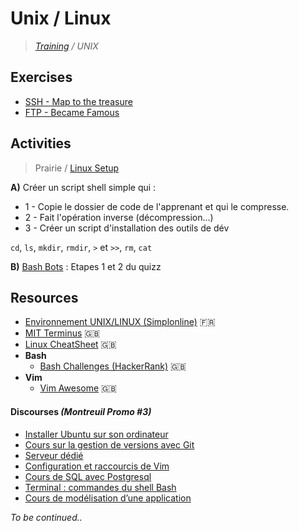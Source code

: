 # Unix / Linux

>_[Training](https://github.com/simplonco/training) / UNIX_

## Exercises

* [SSH - Map to the treasure](https://github.com/simplonco/ssh)
* [FTP - Became Famous](https://github.com/simplonco/ftp)

## Activities

> Prairie / [Linux Setup](https://github.com/simplonco/prairie/blob/master/UNIX.md)

**A)** Créer un script shell simple qui :

* 1 - Copie le dossier de code de l'apprenant et qui le compresse.
* 2 - Fait l'opération inverse (décompression...)
* 3 - Créer un script d'installation des outils de dév

`cd`, `ls`, `mkdir`, `rmdir`, `>` et `>>`, `rm`, `cat`

**B)** [Bash Bots](https://github.com/simplonco/bash_bots) : Etapes 1 et 2 du quizz

## Resources

* [Environnement UNIX/LINUX (Simplonline)](http://simplonline.co/dashboard/partages-formateurs/241-semaine-1-environnement-unix-linux-241) :fr:
* [MIT Terminus](http://web.mit.edu/mprat/Public/web/Terminus/Web/main.html) :gb:
* [Linux CheatSheet](http://juliend.github.io/linux-cheatsheet/) :gb:
* **Bash**
  * [Bash Challenges (HackerRank)](https://www.hackerrank.com/domains/shell/bash) :gb:
* **Vim**
  * [Vim Awesome](http://vimawesome.com/) :gb:
  
#### Discourses _(Montreuil Promo #3)_

* [Installer Ubuntu sur son ordinateur](http://discourse.simplon.co/t/installer-ubuntu/39)
* [Cours sur la gestion de versions avec Git](http://discourse.simplon.co/t/cours-sur-la-gestion-de-versions-avec-git/24)
* [Serveur dédié](http://discourse.simplon.co/t/serveur-dedie/64)
* [Configuration et raccourcis de Vim](http://discourse.simplon.co/t/configuration-et-raccourcis-de-vim/78)
* [Cours de SQL avec Postgresql](http://discourse.simplon.co/t/cours-de-sql-avec-postgresql/67)
* [Terminal : commandes du shell Bash](http://discourse.simplon.co/t/terminal-commandes-du-shell-bash/88)
* [Cours de modélisation d’une application](http://discourse.simplon.co/t/cours-de-modelisation-dune-application/66)


_To be continued.._
